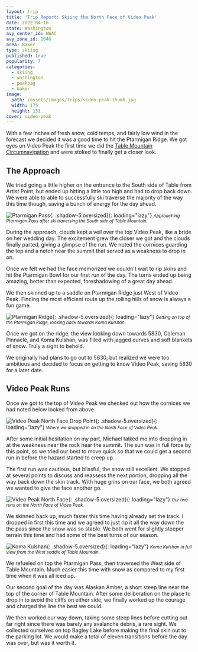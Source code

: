 ```yaml
---
layout: trip
title: 'Trip Report: Skiing the North Face of Video Peak'
date: 2022-04-16
state: Washington
avy_center_id: NWAC
avy_zone_id: 1646
area: Baker
type: skiing
published: true
popularity: 7
categories:
  - skiing
  - washington
  - peakbag
  - baker
image:
  path: /assets/images/trips/video-peak-thumb.jpg
  width: 175
  height: 131
cover: video-peak
---
```


With a few inches of fresh snow, cold temps, and fairly low wind in the
forecast we decided it was a good time to hit the Ptarmigan Ridge. We got eyes
on Video Peak the first time we did the [Table
Mountain Circumnavigation](/trips/table-mountain-circumnav.html) and were stoked to finally get
a closer look.

## The Approach

We tried going a little higher on the entrance to the South side of Table from
Artist Point, but ended up hitting a little too high and had to drop back down.
We were able to able to successfully ski traverse the majority of the way this
time though, saving a bunch of energy for the day ahead.

![Ptarmigan Pass](/assets/images/trips/video-peak-ptarmigan-pass.jpg "Ptarmigan Pass"){: .shadow-5.oversized}{: loading="lazy"} <small><i>Approaching Ptarmigan Pass after ski traversing the South side of Table Mountain.</i></small>

During the approach, clouds kept a veil over the top Video Peak, like a bride
on her wedding day. The excitement grew the closer we got and the clouds finally
parted, giving a glimpse of the run. We noted the cornices guarding the top and
a notch near the summit that served as a weakness to drop in on.

Once we felt we had the face memorized we couldn't wait to rip skins and hit
the Ptarmigan Bowl for our first run of the day. The turns ended up being
amazing, better than expected, foreshadowing of a great day ahead.

We then skinned up to a saddle on Ptarmigan Ridge just West of Video Peak.
Finding the most efficient route up the rolling hills of snow is always a fun
game.

![Ptarmigan Ridge](/assets/images/trips/video-peak-ptarmigan-ridge.jpg "Ptarmigan Ridge"){: .shadow-5.oversized}{: loading="lazy"} <small><i>Getting on top of the Ptarmigan Ridge, looking back towards Koma Kulshan.</i></small>

Once we got on the ridge, the view looking down towards 5830, Coleman Pinnacle,
and Koma Kulshan, was filled with jagged curves and soft blankets of snow.
Truly a sight to behold.

We originally had plans to go out to 5830, but realized we were too ambitious
and decided to focus on getting to know Video Peak, saving 5830 for a later
date.

## Video Peak Runs

Once we got to the top of Video Peak we checked out how the cornices we had
noted below looked from above.

![Video Peak North Face Drop Point](/assets/images/trips/video-peak-drop-point.jpg "Video Peak North Face Drop Point"){: .shadow-5.oversized}{: loading="lazy"} <small><i>Where we dropped in on the North Face of Video Peak.</i></small>

After some initial hesitation on my part, Michael talked me into dropping in at
the weakness near the rock near the summit. The sun was in full force by this
point, so we tried our best to move quick so that we could get a second run in
before the hazard started to creep up.

The first run was cautious, but blissful, the snow still excellent. We stopped
at several points to discuss and reassess the next portion, dropping all the
way back down the skin track. With huge grins on our face, we both agreed we
wanted to give the face another go.

![Video Peak North Face](/assets/images/trips/video-peak-north-face.jpg "Video Peak North Face"){: .shadow-5.oversized}{: loading="lazy"} <small><i>Our two runs on the North Face of Video Peak.</i></small>

We skinned back up, much faster this time having already set the track. I
dropped in first this time and we agreed to just rip it all the way down the
the pass since the snow was so stable. We both went for slightly steeper
terrain this time and had some of the best turns of our season.

![Koma Kulshan](/assets/images/trips/video-peak-mt-baker.jpg "Mount Baker"){: .shadow-5.oversized}{: loading="lazy"} <small><i>Koma Kulshan in full view from the West saddle of Table Mountain.</i></small>

We refueled on top the Ptarmigan Pass, then traversed the West side of Table
Mountain. Much easier this time with snow as compared to my first time when it
was all iced up.

Our second goal of the day was Alaskan Amber, a short steep line near the top
of the corner of Table Mountain. After some deliberation on the place to drop
in to avoid the cliffs on either side, we finally worked up the courage and
charged the line the best we could.

We then worked our way down, taking some steep lines before cutting out far
right since there was barely any avalanche debris, a rare sight. We collected
ourselves on top Bagley Lake before making the final skin out to the parking
lot. We would make a total of eleven transitions before the day was over, but
was it worth it.
